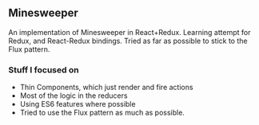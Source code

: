 ## Minesweeper

An implementation of Minesweeper in React+Redux. Learning attempt for Redux, and React-Redux bindings. Tried as far as possible to stick to the Flux pattern.


### Stuff I focused on

- Thin Components, which just render and fire actions
- Most of the logic in the reducers
- Using ES6 features where possible
- Tried to use the Flux pattern as much as possible.